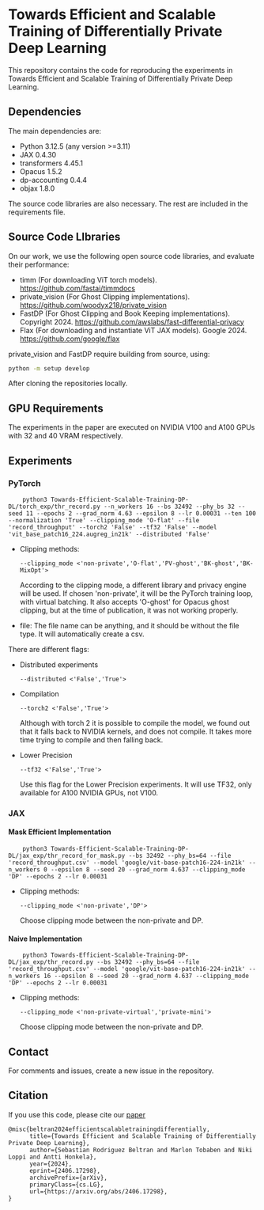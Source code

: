 # Towards Efficient and Scalable Training of Differentially Private Deep Learning

This repository contains the code for reproducing the experiments in Towards Efficient and Scalable Training of Differentially Private Deep Learning.

## Dependencies

The main dependencies are:

* Python 3.12.5 (any version >=3.11)
* JAX 0.4.30
* transformers 4.45.1
* Opacus 1.5.2
* dp-accounting 0.4.4
* objax 1.8.0

The source code libraries are also necessary. The rest are included in the requirements file.

## Source Code LIbraries

On our work, we use the following open source code libraries, and evaluate their performance:

- timm (For downloading ViT torch models). https://github.com/fastai/timmdocs 
- private_vision (For Ghost Clipping implementations). https://github.com/woodyx218/private_vision
- FastDP (For Ghost Clipping and Book Keeping implementations). Copyright 2024. https://github.com/awslabs/fast-differential-privacy
- Flax (For downloading and instantiate ViT JAX models). Google 2024. https://github.com/google/flax

private_vision and FastDP require building from source, using:

```bash
python -m setup develop
```
After cloning the repositories locally.

## GPU Requirements

The experiments in the paper are executed on NVIDIA V100 and A100 GPUs with 32 and 40 VRAM respectively. 

## Experiments

### PyTorch

```
    python3 Towards-Efficient-Scalable-Training-DP-DL/torch_exp/thr_record.py --n_workers 16 --bs 32492 --phy_bs 32 --seed 11 --epochs 2 --grad_norm 4.63 --epsilon 8 --lr 0.00031 --ten 100 --normalization 'True' --clipping_mode 'O-flat' --file 'record_throughput' --torch2 'False' --tf32 'False' --model 'vit_base_patch16_224.augreg_in21k' --distributed 'False'
```

- Clipping methods:

    ```
    --clipping_mode <'non-private','O-flat','PV-ghost','BK-ghost','BK-MixOpt'>
    ```
    
    According to the clipping mode, a different library and privacy engine will be used. If chosen 'non-private', it will be the PyTorch training loop, with virtual batching. It also accepts 'O-ghost' for Opacus ghost clipping, but at the time of publication, it was not working properly. 

- file:
    The file name can be anything, and it should be without the file type. It will automatically create a csv.
    

There are different flags:

- Distributed experiments
    ```
    --distributed <'False','True'>
    ```

- Compilation
    ```
    --torch2 <'False','True'>
    ```
    Although with torch 2 it is possible to compile the model, we found out that it falls back to NVIDIA kernels, and does not compile. It takes more time trying to compile and then falling back.

- Lower Precision
    ```
    --tf32 <'False','True'>
    ```
    Use this flag for the Lower Precision experiments. It will use TF32, only available for A100 NVIDIA GPUs, not V100.

### JAX

#### Mask Efficient Implementation
```
    python3 Towards-Efficient-Scalable-Training-DP-DL/jax_exp/thr_record_for_mask.py --bs 32492 --phy_bs=64 --file 'record_throughput.csv' --model 'google/vit-base-patch16-224-in21k' --n_workers 0 --epsilon 8 --seed 20 --grad_norm 4.637 --clipping_mode 'DP' --epochs 2 --lr 0.00031
```

- Clipping methods:

    ```
    --clipping_mode <'non-private','DP'>
    ```

    Choose clipping mode between the non-private and DP.

#### Naive Implementation
```
    python3 Towards-Efficient-Scalable-Training-DP-DL/jax_exp/thr_record.py --bs 32492 --phy_bs=64 --file 'record_throughput.csv' --model 'google/vit-base-patch16-224-in21k' --n_workers 16 --epsilon 8 --seed 20 --grad_norm 4.637 --clipping_mode 'DP' --epochs 2 --lr 0.00031
```

- Clipping methods:

    ```
    --clipping_mode <'non-private-virtual','private-mini'>
    ```
    
    Choose clipping mode between the non-private and DP.

## Contact

For comments and issues, create a new issue in the repository.

## Citation

If you use this code, please cite our [paper](https://arxiv.org/abs/2406.17298)

```
@misc{beltran2024efficientscalabletrainingdifferentially,
      title={Towards Efficient and Scalable Training of Differentially Private Deep Learning}, 
      author={Sebastian Rodriguez Beltran and Marlon Tobaben and Niki Loppi and Antti Honkela},
      year={2024},
      eprint={2406.17298},
      archivePrefix={arXiv},
      primaryClass={cs.LG},
      url={https://arxiv.org/abs/2406.17298}, 
}
```
